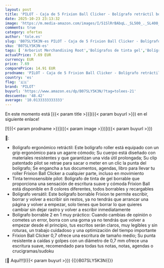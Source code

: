 ```yaml
---
layout: post
title: 'PILOT - Caja de 5 Frixion Ball Clicker - Bolígrafo retráctil borrable con tinta termosensible - Rollerball recargable y ergonómico - Negro  Azul  Rosa  Turquesa  Violeta - Punta Media'
date: 2025-10-23 23:13:32
image: 'https://m.media-amazon.com/images/I/51SlRrBAbqL._SL500_._SL400_.jpg'
comments: true
category: ofertas
author: 'tole.es'
slug: 'B07SLY5K3N-es PILOT - Caja de 5 Frixion Ball Clicker - Bolígrafo...'
sku: 'B07SLY5K3N-es'
tags: [ 'Arborist Merchandising Root','Bolígrafos de tinta gel','Bolígrafos y recambios','Bolígrafos, lápices y útiles de escritura','Oficina y papelería','Self Service','Special Features Stores','bolígrafo','ea2646c3-be00-45fe-8702-34c4f95305c9_0','ea2646c3-be00-45fe-8702-34c4f95305c9_9401','pilot','🇪🇸', ]
actualPrice: 7.69 EUR
currency: EUR
price: 7.69
comparePrice: 14.91 EUR
prodname: 'PILOT - Caja de 5 Frixion Ball Clicker - Bolígrafo retráctil borrable con tinta termosensible - Rollerball recargable y ergonómico - Negro  Azul  Rosa  Turquesa  Violeta - Punta Media'
country: 'es'
flag: '🇪🇸'
brand: 'PILOT'
buyurl: 'https://www.amazon.es/dp/B07SLY5K3N/?tag=tolees-21'
descuento: '48.42'
average: '10.0133333333333'
---
```


En este momento está [{{< param title >}}]({{< param buyurl >}}) en el siguiente enlace!

[![{{< param prodname >}}]({{< param image >}})]({{< param buyurl >}})

🔎:

- Bolígrafo ergonómico retráctil: Este bolígrafo roller está equipado con un grip ergonómico para un agarre cómodo; Su cuerpo está diseñado con materiales resistentes y que garantizan una vida útil prolongada; Su clip patentado pilot se retrae para sacar o meter en un clic la punta del bolígrafo; Se engancha a tus documentos, agendas, libro para llevar tu roller Frixion Ball Clicker a cualquier parte, incluso en movimiento
- Tinta termosensible pilot: Bolígrafo de tinta de gel borrable que proporciona una sensación de escritura suave y cómoda Frixion Ball está disponible en 8 colores diferentes, todos borrables y recargables
- Bolígrafo versátil: Este bolígrafo borrable Frixion te permite escribir, borrar y volver a escribir sin restos, ya no tendrás que arrancar una página y volver a empezar, solo tienes que borrar lo que quieres cambiar sin dejar rastro y volver a escribir inmediatamente
- Bolígrafo borrable 2 en 1 muy práctico: Cuando cambias de opinión o cometes un error, borra con una goma ya no tendrás que volver a empezar desde el principio, tus escritos serán claros, muy legibles y sin roturas, un trabajo cuidadoso y una optimización del tiempo importante
- Frixion Ball Clicker 0,7 ofrece una escritura de tamaño medio; Su punta resistente a caídas y golpes con un diámetro de 0,7 mm ofrece una escritura suave, recomendado para todas tus notas, notas, agendas o crucigramas/sudoku

[🛒 Aquí!!!]({{< param buyurl >}})
{{<world>}}B07SLY5K3N{{</world>}}

